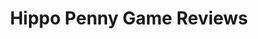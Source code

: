 ---
title: Hippo Penny Game Reviews
layout: scoredetail
permalink: /meta-score/resident-evil-4
header:
  teaser: /assets/images/resident-evil-4.jpg
  video:
    id: j5Xv2lM9wes
    provider: youtube
---